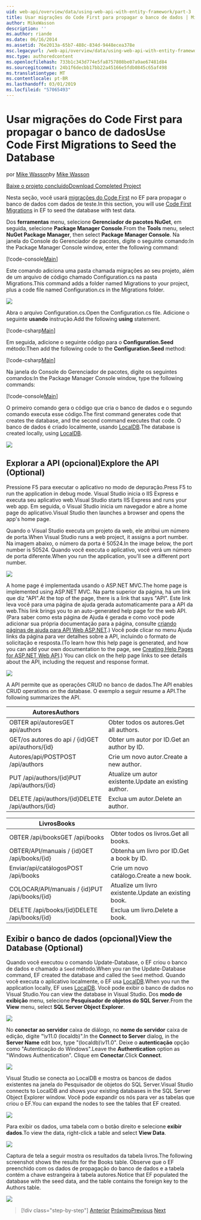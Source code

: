 ```yaml
---
uid: web-api/overview/data/using-web-api-with-entity-framework/part-3
title: Usar migrações do Code First para propagar o banco de dados | Microsoft Docs
author: MikeWasson
description: ''
ms.author: riande
ms.date: 06/16/2014
ms.assetid: 76e2013a-65b7-488c-834d-9448ecea378e
msc.legacyurl: /web-api/overview/data/using-web-api-with-entity-framework/part-3
msc.type: authoredcontent
ms.openlocfilehash: 733b1c343d774e5fa8757808be07a9ae67481d84
ms.sourcegitcommit: 24b1f6decbb17bb22a45166e5fdb0845c65af498
ms.translationtype: MT
ms.contentlocale: pt-BR
ms.lasthandoff: 03/01/2019
ms.locfileid: "57065493"
---
```

<a name="use-code-first-migrations-to-seed-the-database"></a><span data-ttu-id="ee292-102">Usar migrações do Code First para propagar o banco de dados</span><span class="sxs-lookup"><span data-stu-id="ee292-102">Use Code First Migrations to Seed the Database</span></span>
====================
<span data-ttu-id="ee292-103">por [Mike Wasson](https://github.com/MikeWasson)</span><span class="sxs-lookup"><span data-stu-id="ee292-103">by [Mike Wasson](https://github.com/MikeWasson)</span></span>

[<span data-ttu-id="ee292-104">Baixe o projeto concluído</span><span class="sxs-lookup"><span data-stu-id="ee292-104">Download Completed Project</span></span>](https://github.com/MikeWasson/BookService)

<span data-ttu-id="ee292-105">Nesta seção, você usará [migrações do Code First](https://msdn.microsoft.com/data/jj591621) no EF para propagar o banco de dados com dados de teste.</span><span class="sxs-lookup"><span data-stu-id="ee292-105">In this section, you will use [Code First Migrations](https://msdn.microsoft.com/data/jj591621) in EF to seed the database with test data.</span></span>

<span data-ttu-id="ee292-106">Dos **ferramentas** menu, selecione **Gerenciador de pacotes NuGet**, em seguida, selecione **Package Manager Console**.</span><span class="sxs-lookup"><span data-stu-id="ee292-106">From the **Tools** menu, select **NuGet Package Manager**, then select **Package Manager Console**.</span></span> <span data-ttu-id="ee292-107">Na janela do Console do Gerenciador de pacotes, digite o seguinte comando:</span><span class="sxs-lookup"><span data-stu-id="ee292-107">In the Package Manager Console window, enter the following command:</span></span>

[!code-console[Main](part-3/samples/sample1.cmd)]

<span data-ttu-id="ee292-108">Este comando adiciona uma pasta chamada migrações ao seu projeto, além de um arquivo de código chamado Configuration.cs na pasta Migrations.</span><span class="sxs-lookup"><span data-stu-id="ee292-108">This command adds a folder named Migrations to your project, plus a code file named Configuration.cs in the Migrations folder.</span></span>

![](part-3/_static/image1.png)

<span data-ttu-id="ee292-109">Abra o arquivo Configuration.cs.</span><span class="sxs-lookup"><span data-stu-id="ee292-109">Open the Configuration.cs file.</span></span> <span data-ttu-id="ee292-110">Adicione o seguinte **usando** instrução.</span><span class="sxs-lookup"><span data-stu-id="ee292-110">Add the following **using** statement.</span></span>

[!code-csharp[Main](part-3/samples/sample2.cs)]

<span data-ttu-id="ee292-111">Em seguida, adicione o seguinte código para o **Configuration.Seed** método:</span><span class="sxs-lookup"><span data-stu-id="ee292-111">Then add the following code to the **Configuration.Seed** method:</span></span>

[!code-csharp[Main](part-3/samples/sample3.cs)]

<span data-ttu-id="ee292-112">Na janela do Console do Gerenciador de pacotes, digite os seguintes comandos:</span><span class="sxs-lookup"><span data-stu-id="ee292-112">In the Package Manager Console window, type the following commands:</span></span>

[!code-console[Main](part-3/samples/sample4.cmd)]

<span data-ttu-id="ee292-113">O primeiro comando gera o código que cria o banco de dados e o segundo comando executa esse código.</span><span class="sxs-lookup"><span data-stu-id="ee292-113">The first command generates code that creates the database, and the second command executes that code.</span></span> <span data-ttu-id="ee292-114">O banco de dados é criado localmente, usando [LocalDB](https://msdn.microsoft.com/library/hh510202.aspx).</span><span class="sxs-lookup"><span data-stu-id="ee292-114">The database is created locally, using [LocalDB](https://msdn.microsoft.com/library/hh510202.aspx).</span></span>

![](part-3/_static/image2.png)

## <a name="explore-the-api-optional"></a><span data-ttu-id="ee292-115">Explorar a API (opcional)</span><span class="sxs-lookup"><span data-stu-id="ee292-115">Explore the API (Optional)</span></span>

<span data-ttu-id="ee292-116">Pressione F5 para executar o aplicativo no modo de depuração.</span><span class="sxs-lookup"><span data-stu-id="ee292-116">Press F5 to run the application in debug mode.</span></span> <span data-ttu-id="ee292-117">Visual Studio inicia o IIS Express e executa seu aplicativo web.</span><span class="sxs-lookup"><span data-stu-id="ee292-117">Visual Studio starts IIS Express and runs your web app.</span></span> <span data-ttu-id="ee292-118">Em seguida, o Visual Studio inicia um navegador e abre a home page do aplicativo.</span><span class="sxs-lookup"><span data-stu-id="ee292-118">Visual Studio then launches a browser and opens the app's home page.</span></span>

<span data-ttu-id="ee292-119">Quando o Visual Studio executa um projeto da web, ele atribui um número de porta.</span><span class="sxs-lookup"><span data-stu-id="ee292-119">When Visual Studio runs a web project, it assigns a port number.</span></span> <span data-ttu-id="ee292-120">Na imagem abaixo, o número da porta é 50524.</span><span class="sxs-lookup"><span data-stu-id="ee292-120">In the image below, the port number is 50524.</span></span> <span data-ttu-id="ee292-121">Quando você executa o aplicativo, você verá um número de porta diferente.</span><span class="sxs-lookup"><span data-stu-id="ee292-121">When you run the application, you'll see a different port number.</span></span>

![](part-3/_static/image3.png)

<span data-ttu-id="ee292-122">A home page é implementada usando o ASP.NET MVC.</span><span class="sxs-lookup"><span data-stu-id="ee292-122">The home page is implemented using ASP.NET MVC.</span></span> <span data-ttu-id="ee292-123">Na parte superior da página, há um link que diz "API".</span><span class="sxs-lookup"><span data-stu-id="ee292-123">At the top of the page, there is a link that says "API".</span></span> <span data-ttu-id="ee292-124">Este link leva você para uma página de ajuda gerada automaticamente para a API da web.</span><span class="sxs-lookup"><span data-stu-id="ee292-124">This link brings you to an auto-generated help page for the web API.</span></span> <span data-ttu-id="ee292-125">(Para saber como esta página de Ajuda é gerada e como você pode adicionar sua própria documentação para a página, consulte [criando páginas de ajuda para API Web ASP.NET](../../getting-started-with-aspnet-web-api/creating-api-help-pages.md).) Você pode clicar no menu Ajuda links da página para ver detalhes sobre a API, incluindo o formato de solicitação e resposta.</span><span class="sxs-lookup"><span data-stu-id="ee292-125">(To learn how this help page is generated, and how you can add your own documentation to the page, see [Creating Help Pages for ASP.NET Web API](../../getting-started-with-aspnet-web-api/creating-api-help-pages.md).) You can click on the help page links to see details about the API, including the request and response format.</span></span>

![](part-3/_static/image4.png)

<span data-ttu-id="ee292-126">A API permite que as operações CRUD no banco de dados.</span><span class="sxs-lookup"><span data-stu-id="ee292-126">The API enables CRUD operations on the database.</span></span> <span data-ttu-id="ee292-127">O exemplo a seguir resume a API.</span><span class="sxs-lookup"><span data-stu-id="ee292-127">The following summarizes the API.</span></span>

| <span data-ttu-id="ee292-128">Autores</span><span class="sxs-lookup"><span data-stu-id="ee292-128">Authors</span></span> |  |
| --- | -- |
| <span data-ttu-id="ee292-129">OBTER api/autores</span><span class="sxs-lookup"><span data-stu-id="ee292-129">GET api/authors</span></span> | <span data-ttu-id="ee292-130">Obter todos os autores.</span><span class="sxs-lookup"><span data-stu-id="ee292-130">Get all authors.</span></span> |
| <span data-ttu-id="ee292-131">GET/os autores do api / {id}</span><span class="sxs-lookup"><span data-stu-id="ee292-131">GET api/authors/{id}</span></span> | <span data-ttu-id="ee292-132">Obter um autor por ID.</span><span class="sxs-lookup"><span data-stu-id="ee292-132">Get an author by ID.</span></span> |
| <span data-ttu-id="ee292-133">Autores/api/POST</span><span class="sxs-lookup"><span data-stu-id="ee292-133">POST /api/authors</span></span> | <span data-ttu-id="ee292-134">Crie um novo autor.</span><span class="sxs-lookup"><span data-stu-id="ee292-134">Create a new author.</span></span> |
| <span data-ttu-id="ee292-135">PUT /api/authors/{id}</span><span class="sxs-lookup"><span data-stu-id="ee292-135">PUT /api/authors/{id}</span></span> | <span data-ttu-id="ee292-136">Atualize um autor existente.</span><span class="sxs-lookup"><span data-stu-id="ee292-136">Update an existing author.</span></span> |
| <span data-ttu-id="ee292-137">DELETE /api/authors/{id}</span><span class="sxs-lookup"><span data-stu-id="ee292-137">DELETE /api/authors/{id}</span></span> | <span data-ttu-id="ee292-138">Exclua um autor.</span><span class="sxs-lookup"><span data-stu-id="ee292-138">Delete an author.</span></span> |

| <span data-ttu-id="ee292-139">Livros</span><span class="sxs-lookup"><span data-stu-id="ee292-139">Books</span></span> |  |
| --- | -- |
| <span data-ttu-id="ee292-140">OBTER /api/books</span><span class="sxs-lookup"><span data-stu-id="ee292-140">GET /api/books</span></span> | <span data-ttu-id="ee292-141">Obter todos os livros.</span><span class="sxs-lookup"><span data-stu-id="ee292-141">Get all books.</span></span> |
| <span data-ttu-id="ee292-142">OBTER/API/manuais / {id}</span><span class="sxs-lookup"><span data-stu-id="ee292-142">GET /api/books/{id}</span></span> | <span data-ttu-id="ee292-143">Obtenha um livro por ID.</span><span class="sxs-lookup"><span data-stu-id="ee292-143">Get a book by ID.</span></span> |
| <span data-ttu-id="ee292-144">Enviar/api/catálogos</span><span class="sxs-lookup"><span data-stu-id="ee292-144">POST /api/books</span></span> | <span data-ttu-id="ee292-145">Crie um novo catálogo.</span><span class="sxs-lookup"><span data-stu-id="ee292-145">Create a new book.</span></span> |
| <span data-ttu-id="ee292-146">COLOCAR/API/manuais / {id}</span><span class="sxs-lookup"><span data-stu-id="ee292-146">PUT /api/books/{id}</span></span> | <span data-ttu-id="ee292-147">Atualize um livro existente.</span><span class="sxs-lookup"><span data-stu-id="ee292-147">Update an existing book.</span></span> |
| <span data-ttu-id="ee292-148">DELETE /api/books/{id}</span><span class="sxs-lookup"><span data-stu-id="ee292-148">DELETE /api/books/{id}</span></span> | <span data-ttu-id="ee292-149">Exclua um livro.</span><span class="sxs-lookup"><span data-stu-id="ee292-149">Delete a book.</span></span> |

## <a name="view-the-database-optional"></a><span data-ttu-id="ee292-150">Exibir o banco de dados (opcional)</span><span class="sxs-lookup"><span data-stu-id="ee292-150">View the Database (Optional)</span></span>

<span data-ttu-id="ee292-151">Quando você executou o comando Update-Database, o EF criou o banco de dados e chamado a `Seed` método.</span><span class="sxs-lookup"><span data-stu-id="ee292-151">When you ran the Update-Database command, EF created the database and called the `Seed` method.</span></span> <span data-ttu-id="ee292-152">Quando você executa o aplicativo localmente, o EF usa [LocalDB](https://blogs.msdn.com/b/sqlexpress/archive/2011/07/12/introducing-localdb-a-better-sql-express.aspx).</span><span class="sxs-lookup"><span data-stu-id="ee292-152">When you run the application locally, EF uses [LocalDB](https://blogs.msdn.com/b/sqlexpress/archive/2011/07/12/introducing-localdb-a-better-sql-express.aspx).</span></span> <span data-ttu-id="ee292-153">Você pode exibir o banco de dados no Visual Studio.</span><span class="sxs-lookup"><span data-stu-id="ee292-153">You can view the database in Visual Studio.</span></span> <span data-ttu-id="ee292-154">Dos **modo de exibição** menu, selecione **Pesquisador de objetos do SQL Server**.</span><span class="sxs-lookup"><span data-stu-id="ee292-154">From the **View** menu, select **SQL Server Object Explorer**.</span></span>

![](part-3/_static/image5.png)

<span data-ttu-id="ee292-155">No **conectar ao servidor** caixa de diálogo, no **nome do servidor** caixa de edição, digite "\v11.0 (localdb)".</span><span class="sxs-lookup"><span data-stu-id="ee292-155">In the **Connect to Server** dialog, in the **Server Name** edit box, type "(localdb)\v11.0".</span></span> <span data-ttu-id="ee292-156">Deixe o **autenticação** opção como "Autenticação do Windows".</span><span class="sxs-lookup"><span data-stu-id="ee292-156">Leave the **Authentication** option as "Windows Authentication".</span></span> <span data-ttu-id="ee292-157">Clique em **Conectar**.</span><span class="sxs-lookup"><span data-stu-id="ee292-157">Click **Connect**.</span></span>

![](part-3/_static/image6.png)

<span data-ttu-id="ee292-158">Visual Studio se conecta ao LocalDB e mostra os bancos de dados existentes na janela do Pesquisador de objetos do SQL Server.</span><span class="sxs-lookup"><span data-stu-id="ee292-158">Visual Studio connects to LocalDB and shows your existing databases in the SQL Server Object Explorer window.</span></span> <span data-ttu-id="ee292-159">Você pode expandir os nós para ver as tabelas que criou o EF.</span><span class="sxs-lookup"><span data-stu-id="ee292-159">You can expand the nodes to see the tables that EF created.</span></span>

![](part-3/_static/image7.png)

<span data-ttu-id="ee292-160">Para exibir os dados, uma tabela com o botão direito e selecione **exibir dados**.</span><span class="sxs-lookup"><span data-stu-id="ee292-160">To view the data, right-click a table and select **View Data**.</span></span>

![](part-3/_static/image8.png)

<span data-ttu-id="ee292-161">Captura de tela a seguir mostra os resultados da tabela livros.</span><span class="sxs-lookup"><span data-stu-id="ee292-161">The following screenshot shows the results for the Books table.</span></span> <span data-ttu-id="ee292-162">Observe que o EF preenchido com os dados de propagação do banco de dados e a tabela contém a chave estrangeira à tabela autores.</span><span class="sxs-lookup"><span data-stu-id="ee292-162">Notice that EF populated the database with the seed data, and the table contains the foreign key to the Authors table.</span></span>

![](part-3/_static/image9.png)

> [!div class="step-by-step"]
> <span data-ttu-id="ee292-163">[Anterior](part-2.md)
> [Próximo](part-4.md)</span><span class="sxs-lookup"><span data-stu-id="ee292-163">[Previous](part-2.md)
[Next](part-4.md)</span></span>
